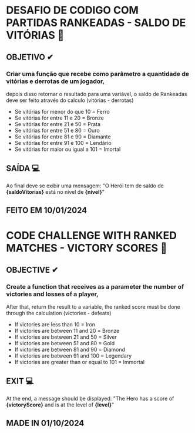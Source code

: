 # DESAFIO DE CODIGO COM PARTIDAS RANKEADAS - SALDO DE VITÓRIAS 🤩

## OBJETIVO ✔

### Criar uma função que recebe como parâmetro a quantidade de vitórias e derrotas de um jogador,
depois disso retornar o resultado para uma variável, o saldo de Rankeadas deve ser feito através do calculo (vitórias - derrotas)

 - Se vitórias for menor do que 10 = Ferro
 - Se vitórias for entre 11 e 20 = Bronze
 - Se vitórias for entre 21 e 50 = Prata
 - Se vitórias for entre 51 e 80 = Ouro
 - Se vitórias for entre 81 e 90 = Diamante
 - Se vitórias for entre 91 e 100 = Lendário
 - Se vitórias for maior ou igual a 101 = Imortal

## SAÍDA 💻

Ao final deve se exibir uma mensagem:
"O Herói tem de saldo de **{saldoVitorias}** está no nível de **{nivel}**"

## FEITO EM 10/01/2024

# CODE CHALLENGE WITH RANKED MATCHES - VICTORY SCORES 🤩

## OBJECTIVE ✔

### Create a function that receives as a parameter the number of victories and losses of a player,
After that, return the result to a variable, the ranked score must be done through the calculation (victories - defeats)

  - If victories are less than 10 = Iron
  - If victories are between 11 and 20 = Bronze
  - If victories are between 21 and 50 = Silver
  - If victories are between 51 and 80 = Gold
  - If victories are between 81 and 90 = Diamond
  - If victories are between 91 and 100 = Legendary
  - If victories are greater than or equal to 101 = Immortal

## EXIT 💻

At the end, a message should be displayed:
"The Hero has a score of **{victoryScore}** and is at the level of **{level}**"

## MADE IN 01/10/2024 
